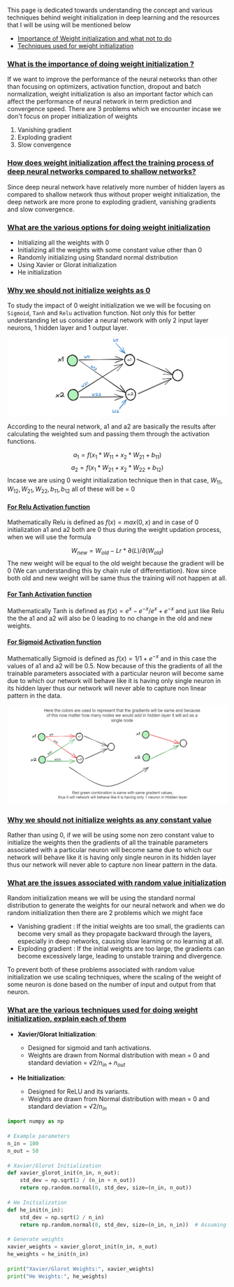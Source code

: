This page is dedicated towards understanding the concept and various techniques behind weight initialization in deep learning and the resources that I will be using will be mentioned below

- [Importance of Weight initialization and what not to do](https://www.youtube.com/watch?v=2MSY0HwH5Ss)
- [Techniques used for weight initialization](https://www.youtube.com/watch?v=nwVOSgcrbQI)

### [What is the importance of doing weight initialization ?](#)

If we want to improve the performance of the neural networks than other than focusing on optimizers, activation function, dropout and batch normalization, weight initialization is also an important factor which can affect the performance of neural network in term prediction and convergence speed. There are 3 problems which we encounter incase we don't focus on proper initialization of weights

1. Vanishing gradient
2. Exploding gradient
3. Slow convergence

### [How does weight initialization affect the training process of deep neural networks compared to shallow networks?](#)

Since deep neural network have relatively more number of hidden layers as compared to shallow network thus without proper weight initialization, the deep network are more prone to exploding gradient, vanishing gradients and slow convergence.

### [What are the various options for doing weight initialization](#)

- Initializing all the weights with 0
- Initializing all the weights with some constant value other than 0
- Randomly initializing using Standard normal distribution
- Using Xavier or Glorat initialization
- He initialization

### [Why we should not initialize weights as 0](#)

To study the impact of 0 weight initialization we we will be focusing on `Sigmoid`, `Tanh` and `Relu` activation function. Not only this for better understanding let us consider a neural network with only 2 input layer neurons, 1 hidden layer and 1 output layer.

![[Neural_Net_WI.png]](https://github.com/yuvraaj2002/AI-Notes/blob/master/Deep%20Learning/Images/Neural_Net_WI.png)

According to the neural network, a1 and a2 are basically the results after calculating the weighted sum and passing them through the activation functions.

$$a_1 = f(x_1*W_{11} + x_2*W_{21} + b_{11})$$
$$a_2 = f(x_1*W_{21} + x_2*W_{22} + b_{12})$$
Incase we are using 0 weight initialization technique then in that case, $W_{11},W_{12},W_{21},W_{22},b_{11},b_{12}$  all of these will be = 0
#### [For Relu Activation function](#)

Mathematically Relu is defined as $f(x) = max(0,x)$ and in case of 0 initialization a1 and a2 both are 0 thus during the weight updation process, when we will use the formula

$$W_{new} = W_{old} - Lr * ∂(L)/∂(W_{old})$$
The new weight will be equal to the old weight because the gradient will be 0 (We can understanding this by chain rule of differentiation). Now since both old and new weight will be same thus the training  will not happen at all.
#### [For Tanh Activation function](#)

Mathematically Tanh is defined as $f(x) = e^x - e^{-x}/e^x+e^{-x}$ and just like Relu the the a1 and a2 will also be 0 leading to no change in the old and new weights.

#### [For Sigmoid Activation function](#)

Mathematically Sigmoid is defined as $f(x) = 1/1 + e^{-x}$ and in this case the values of a1 and a2 will be 0.5. Now because of this the gradients of all the trainable parameters associated with a particular neuron will become same due to which our network will behave like it is having only single neuron in its hidden layer thus our network will never able to capture non linear pattern in the data.

![[0 Init Sigmoid issue.png]](https://github.com/yuvraaj2002/AI-Notes/blob/master/Deep%20Learning/Images/0%20Init%20Sigmoid%20issue.png)


### [Why we should not initialize weights as any constant value](#)

Rather than using 0, if we will be using some non zero constant value to initialize the weights then the gradients of all the trainable parameters associated with a particular neuron will become same due to which our network will behave like it is having only single neuron in its hidden layer thus our network will never able to capture non linear pattern in the data.

### [What are the issues associated with random value initialization](#)

Random initialization means we will be using the standard normal distribution to generate the weights for our neural network and when we do random initialization then there are 2 problems which we might face 

- Vanishing gradient : If the initial weights are too small, the gradients can become very small as they propagate backward through the layers, especially in deep networks, causing slow learning or no learning at all.
- Exploding gradient : If the initial weights are too large, the gradients can become excessively large, leading to unstable training and divergence.

To prevent both of these problems associated with random value initialization we use scaling techniques, where the scaling of the weight of some neuron is done based on the number of input and output from that neuron.
### [What are the various techniques used for doing weight initialization, explain each of them](#)

- **Xavier/Glorat Initialization**:
    
    - Designed for sigmoid and tanh activations.
    - Weights are drawn from Normal distribution with mean = 0 and standard deviation = $√2/n_{in}+n_{out}$
    
- **He Initialization**:
    
    - Designed for ReLU and its variants.
    - Weights are drawn from Normal distribution with mean = 0 and standard deviation = $√2/n_{in}$

```python
import numpy as np

# Example parameters
n_in = 100
n_out = 50

# Xavier/Glorot Initialization
def xavier_glorot_init(n_in, n_out):
    std_dev = np.sqrt(2 / (n_in + n_out))
    return np.random.normal(0, std_dev, size=(n_in, n_out))

# He Initialization
def he_init(n_in):
    std_dev = np.sqrt(2 / n_in)
    return np.random.normal(0, std_dev, size=(n_in, n_in))  # Assuming square weight matrix for simplicity

# Generate weights
xavier_weights = xavier_glorot_init(n_in, n_out)
he_weights = he_init(n_in)

print("Xavier/Glorot Weights:", xavier_weights)
print("He Weights:", he_weights)
```
